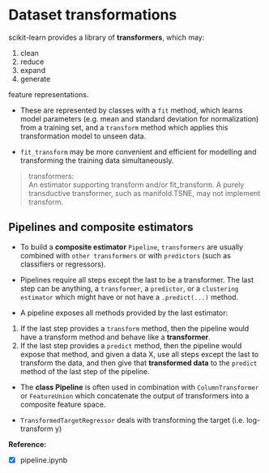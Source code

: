 # Dataset transformations
scikit-learn provides a library of **transformers**, which may:
1. clean
2. reduce
3. expand
4. generate  

feature representations.

- These are represented by classes with a `fit` method, which learns model parameters (e.g. mean and standard deviation for normalization) from a training set, and a `transform` method which applies this transformation model to unseen data.

- `fit_transform` may be more convenient and efficient for modelling and transforming the training data simultaneously.

> transformers:  
An estimator supporting transform and/or fit_transform. A purely transductive transformer, such as manifold.TSNE, may not implement transform.

## Pipelines and composite estimators
- To build a **composite estimator** `Pipeline`, `transformers` are usually combined with `other transformers` or with `predictors` (such as classifiers or regressors).

- Pipelines require all steps except the last to be a transformer. The last step can be anything, a `transformer`, a `predictor`, or a `clustering estimator` which might have or not have a `.predict(...)` method.

- A pipeline exposes all methods provided by the last estimator: 
1. If the last step provides a `transform` method, then the pipeline would have a transform method and behave like a **transformer**. 
2. If the last step provides a `predict` method, then the pipeline would expose that method, and given a data X, use all steps except the last to transform the data, and then give that **transformed data** to the `predict` method of the last step of the pipeline. 


- The **class Pipeline** is often used in combination with `ColumnTransformer` or `FeatureUnion` which concatenate the output of transformers into a composite feature space. 

- `TransformedTargetRegressor` deals with transforming the target (i.e. log-transform y)

**Reference:**
- [x] pipeline.ipynb